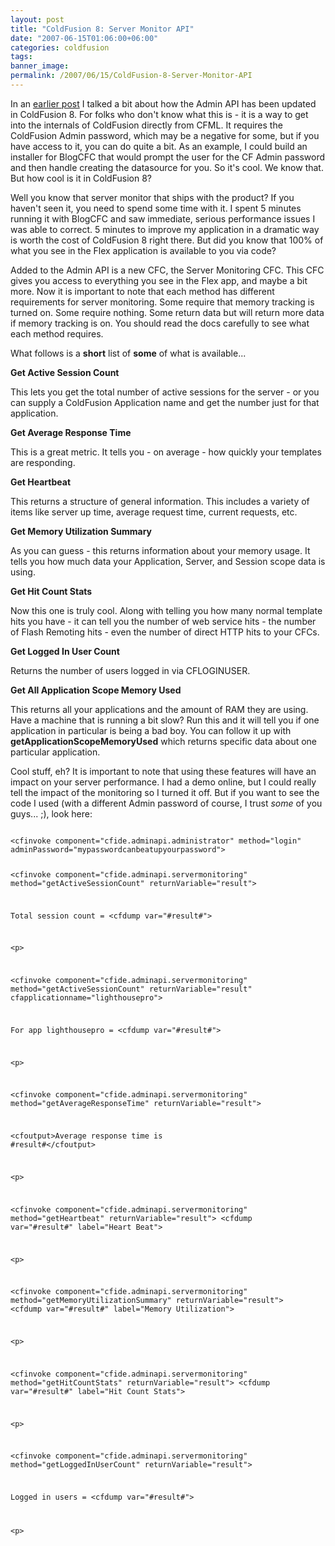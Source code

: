 ```yaml
---
layout: post
title: "ColdFusion 8: Server Monitor API"
date: "2007-06-15T01:06:00+06:00"
categories: coldfusion 
tags: 
banner_image: 
permalink: /2007/06/15/ColdFusion-8-Server-Monitor-API
---
```


In an <a href="http://www.raymondcamden.com/index.cfm/2007/6/7/ColdFusion-8-Admin-API-and-Trusted-Cache">earlier post</a> I talked a bit about how the Admin API has been updated in ColdFusion 8. For folks who don't know what this is - it is a way to get into the internals of ColdFusion directly from CFML. It requires the ColdFusion Admin password, which may be a negative for some, but if you have access to it, you can do quite a bit. As an example, I could build an installer for BlogCFC that would prompt the user for the CF Admin password and then handle creating the datasource for you. So it's cool. We know that. But how cool is it in ColdFusion 8?
<!--more-->
Well you know that server monitor that ships with the product? If you haven't seen it, you need to spend some time with it. I spent 5 minutes running it with BlogCFC and saw immediate, serious performance issues I was able to correct. 5 minutes to improve my application in a dramatic way is worth the cost of ColdFusion 8 right there. But did you know that 100% of what you see in the Flex application is available to you via code? 

Added to the Admin API is a new CFC, the Server Monitoring CFC.  This CFC gives you access to everything you see in the Flex app, and maybe a bit more. Now it is important to note that each method has different requirements for server monitoring. Some require that memory tracking is turned on. Some require nothing. Some return data but will return more data if memory tracking is on. You should read the docs carefully to see what each method requires.

What follows is a <b>short</b> list of <b>some</b> of what is available...

<b>Get Active Session Count</b>

This lets you get the total number of active sessions for the server - or you can supply a ColdFusion Application name and get the number just for that application.

<b>Get Average Response Time</b>

This is a great metric. It tells you - on average - how quickly your templates are responding.

<b>Get Heartbeat</b>

This returns a structure of general information. This includes a variety of items like server up time, average request time, current requests, etc. 

<b>Get Memory Utilization Summary</b>

As you can guess - this returns information about your memory usage. It tells you how much data your Application, Server, and Session scope data is using. 

<b>Get Hit Count Stats</b>

Now this one is truly cool. Along with telling you how many normal template hits you have - it can tell you the number of web service hits - the number of Flash Remoting hits - even the number of direct HTTP hits to your CFCs. 

<b>Get Logged In User Count</b>

Returns the number of users logged in via CFLOGINUSER.

<b>Get All Application Scope Memory Used</b>

This returns all your applications and the amount of RAM they are using. Have a machine that is running a bit slow? Run this and it will tell you if one application in particular is being a bad boy. You can follow it up with <b>getApplicationScopeMemoryUsed</b> which returns specific data about one particular application.

Cool stuff, eh? It is important to note that using these features will have an impact on your server performance. I had a demo online, but I could really tell the impact of the monitoring so I turned it off. But if you want to see the code I used (with a different Admin password of course, I trust <i>some</i> of you guys... ;), look here: 

<code>
&lt;cfinvoke component="cfide.adminapi.administrator" method="login" adminPassword="mypasswordcanbeatupyourpassword"&gt;

&lt;cfinvoke component="cfide.adminapi.servermonitoring" method="getActiveSessionCount" returnVariable="result"&gt;

Total session count = &lt;cfdump var="#result#"&gt;

&lt;p&gt;

&lt;cfinvoke component="cfide.adminapi.servermonitoring" method="getActiveSessionCount" returnVariable="result" cfapplicationname="lighthousepro"&gt;

For app lighthousepro = &lt;cfdump var="#result#"&gt;

&lt;p&gt;

&lt;cfinvoke component="cfide.adminapi.servermonitoring" method="getAverageResponseTime" returnVariable="result"&gt;

&lt;cfoutput&gt;Average response time is #result#&lt;/cfoutput&gt;

&lt;p&gt;

&lt;cfinvoke component="cfide.adminapi.servermonitoring" method="getHeartbeat" returnVariable="result"&gt;
&lt;cfdump var="#result#" label="Heart Beat"&gt;

&lt;p&gt;

&lt;cfinvoke component="cfide.adminapi.servermonitoring" method="getMemoryUtilizationSummary" returnVariable="result"&gt;
&lt;cfdump var="#result#" label="Memory Utilization"&gt;

&lt;p&gt;

&lt;cfinvoke component="cfide.adminapi.servermonitoring" method="getHitCountStats" returnVariable="result"&gt;
&lt;cfdump var="#result#" label="Hit Count Stats"&gt;

&lt;p&gt;

&lt;cfinvoke component="cfide.adminapi.servermonitoring" method="getLoggedInUserCount" returnVariable="result"&gt;

Logged in users = &lt;cfdump var="#result#"&gt;

&lt;p&gt;
</code>